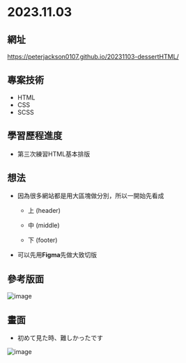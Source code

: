 # 2023.11.03

## 網址
https://peterjackson0107.github.io/20231103-dessertHTML/

## 專案技術
- HTML
- CSS
- SCSS

## 學習歷程進度

* 第三次練習HTML基本排版

## 想法

* 因為很多網站都是用大區塊做分別，所以一開始先看成

  * 上 (header)

  * 中 (middle)

  * 下 (footer)

* 可以先用**Figma**先做大致切版

## 參考版面
![image](https://github.com/peterjackson0107/20231103HomeWork3/assets/151004314/b950a728-a753-4c45-b557-623d60c53b4b)


## 畫面
* 初めて見た時、難しかったです

![image](https://github.com/peterjackson0107/20231103HomeWork3/assets/151004314/e5f19e1c-c3b1-4293-9deb-45256328c232)

